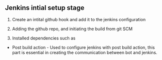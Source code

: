 ## Jenkins intial setup stage

1. Create an intital github hook and add it to the jenkins configuration

2. Adding the github repo, and initiating the build from git SCM

3. Installed dependencies such as 

* Post build action - Used to configure jenkins with post build action, this part is essential in creating the communication between bot and jenkins.